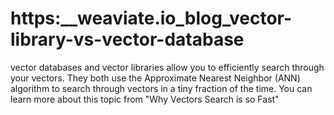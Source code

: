 # https:\_\_weaviate.io_blog_vector-library-vs-vector-database

vector databases and vector libraries allow you to efficiently search through your vectors. They both use the Approximate Nearest Neighbor (ANN) algorithm to search through vectors in a tiny fraction of the time. You can learn more about this topic from "Why Vectors Search is so Fast"
